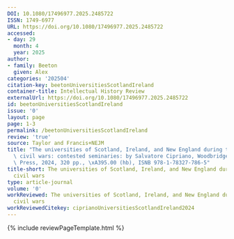 ```yaml
---
DOI: 10.1080/17496977.2025.2485722
ISSN: 1749-6977
URL: https://doi.org/10.1080/17496977.2025.2485722
accessed:
- day: 29
  month: 4
  year: 2025
author:
- family: Beeton
  given: Alex
categories: '202504'
citation-key: beetonUniversitiesScotlandIreland
container-title: Intellectual History Review
externalUrl: https://doi.org/10.1080/17496977.2025.2485722
id: beetonUniversitiesScotlandIreland
issue: '0'
layout: page
page: 1-3
permalink: /beetonUniversitiesScotlandIreland
review: 'true'
source: Taylor and Francis+NEJM
title: "The universities of Scotland, Ireland, and New England during the British\
  \ civil wars: contested seminaries: by Salvatore Cipriano, Woodbridge, The Boydell\
  \ Press, 2024, 320 pp., \xA395.00 (hb), ISNB 978-1-78327-786-5"
title-short: The universities of Scotland, Ireland, and New England during the British
  civil wars
type: article-journal
volume: '0'
workReviewed: The universities of Scotland, Ireland, and New England during the British
  civil wars
workReviewedCitekey: ciprianoUniversitiesScotlandIreland2024
---
```

{% include reviewPageTemplate.html %}